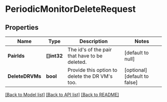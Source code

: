 # PeriodicMonitorDeleteRequest

## Properties
Name | Type | Description | Notes
------------ | ------------- | ------------- | -------------
**PairIds** | **[]int32** | The id&#x27;s of the pair that have to be deleted. | [default to null]
**DeleteDRVMs** | **bool** | Provide this option to delete the DR VM&#x27;s too. | [optional] [default to false]

[[Back to Model list]](../README.md#documentation-for-models) [[Back to API list]](../README.md#documentation-for-api-endpoints) [[Back to README]](../README.md)

